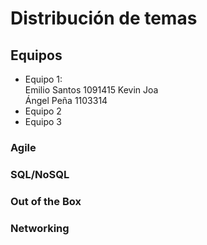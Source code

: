 # Distribución de temas

## Equipos

- Equipo 1:  
  Emilio Santos 1091415
  Kevin Joa  
  Ángel Peña 1103314
- Equipo 2
- Equipo 3

### Agile

### SQL/NoSQL

### Out of the Box

### Networking
